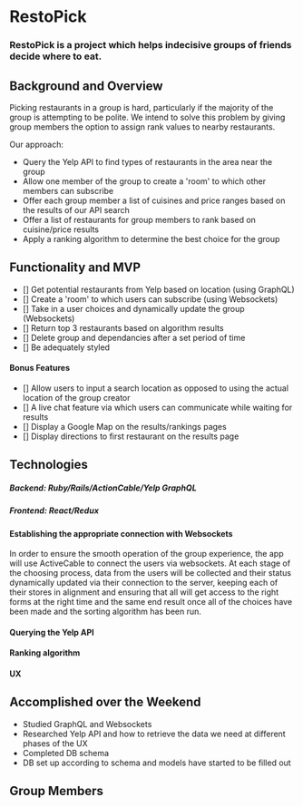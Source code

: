 # RestoPick

### RestoPick is a project which helps indecisive groups of friends decide where to eat.

## Background and Overview

Picking restaurants in a group is hard, particularly if the majority of the group is attempting to be polite.  We intend to solve this problem by giving group members the option to assign rank values to nearby restaurants.  

Our approach:

  * Query the Yelp API to find types of restaurants in the area near the group
  * Allow one member of the group to create a 'room' to which other members can subscribe
  * Offer each group member a list of cuisines and price ranges based on the results of our API search
  * Offer a list of restaurants for group members to rank based on cuisine/price results
  * Apply a ranking algorithm to determine the best choice for the group

## Functionality and MVP

  - [] Get potential restaurants from Yelp based on location (using GraphQL)
  - [] Create a 'room' to which users can subscribe (using Websockets)
  - [] Take in a user choices and dynamically update the group (Websockets)
  - [] Return top 3 restaurants based on algorithm results
  - [] Delete group and dependancies after a set period of time
  - [] Be adequately styled

#### Bonus Features

 - [] Allow users to input a search location as opposed to using the actual location of the group creator
 - [] A live chat feature via which users can communicate while waiting for results
 - [] Display a Google Map on the results/rankings pages
 - [] Display directions to first restaurant on the results page

## Technologies

##### Backend: Ruby/Rails/ActionCable/Yelp GraphQL
##### Frontend: React/Redux

#### Establishing the appropriate connection with Websockets

In order to ensure the smooth operation of the group experience, the app will use ActiveCable to connect the users via websockets. At each stage of the choosing process, data from the users will be collected and their status dynamically updated via their connection to the server, keeping each of their stores in alignment and ensuring that all will get access to the right forms at the right time and the same end result once all of the choices have been made and the sorting algorithm has been run.

#### Querying the Yelp API
#### Ranking algorithm
#### UX

## Accomplished over the Weekend

 - Studied GraphQL and Websockets
 - Researched Yelp API and how to retrieve the data we need at different phases of the UX
 - Completed DB schema
 - DB set up according to schema and models have started to be filled out


## Group Members
